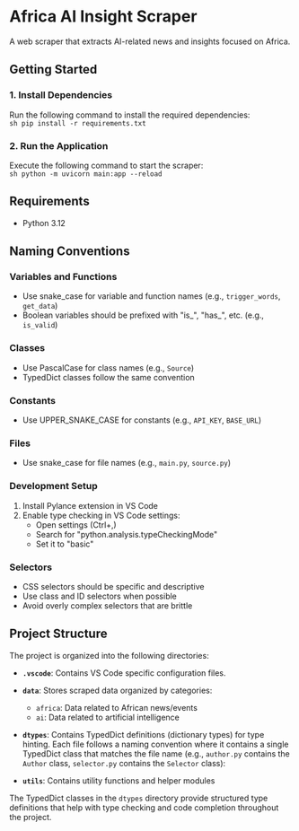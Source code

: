 # **Africa AI Insight Scraper**  

A web scraper that extracts AI-related news and insights focused on Africa.  

## **Getting Started**  

### **1. Install Dependencies**  

Run the following command to install the required dependencies:  
    ```sh
    pip install -r requirements.txt
    ```  

### **2. Run the Application**  

Execute the following command to start the scraper:  
    ```sh
    python -m uvicorn main:app --reload
    ```

## **Requirements**

- Python 3.12

## **Naming Conventions**

### **Variables and Functions**

- Use snake_case for variable and function names (e.g., `trigger_words`, `get_data`)
- Boolean variables should be prefixed with "is_", "has_", etc. (e.g., `is_valid`)

### **Classes**

- Use PascalCase for class names (e.g., `Source`)
- TypedDict classes follow the same convention

### **Constants**

- Use UPPER_SNAKE_CASE for constants (e.g., `API_KEY`, `BASE_URL`)

### **Files**

- Use snake_case for file names (e.g., `main.py`, `source.py`)

### **Development Setup**

1. Install Pylance extension in VS Code
2. Enable type checking in VS Code settings:
   - Open settings (Ctrl+,)
   - Search for "python.analysis.typeCheckingMode"
   - Set it to "basic"

### **Selectors**

- CSS selectors should be specific and descriptive
- Use class and ID selectors when possible
- Avoid overly complex selectors that are brittle


## **Project Structure**

The project is organized into the following directories:

- **`.vscode`**: Contains VS Code specific configuration files.
- **`data`**: Stores scraped data organized by categories:
  - `africa`: Data related to African news/events
  - `ai`: Data related to artificial intelligence
- **`dtypes`**: Contains TypedDict definitions (dictionary types) for type hinting. Each file follows a naming convention where it contains a single TypedDict class that matches the file name (e.g., `author.py` contains the `Author` class, `selector.py` contains the `Selector` class):

- **`utils`**: Contains utility functions and helper modules

The TypedDict classes in the `dtypes` directory provide structured type definitions that help with type checking and code completion throughout the project.
